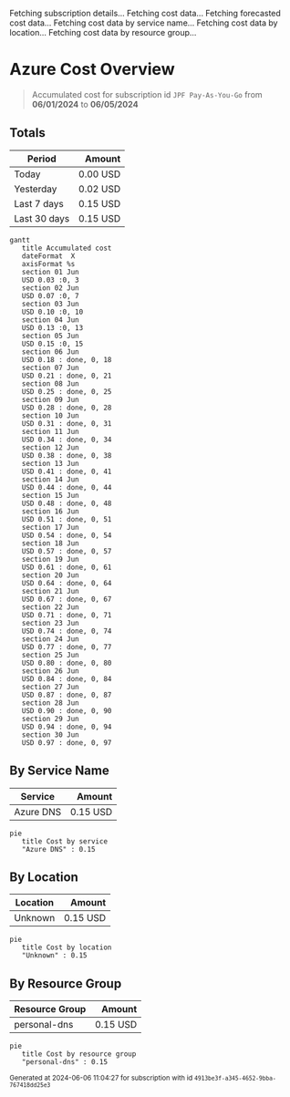 Fetching subscription details...
Fetching cost data...
Fetching forecasted cost data...
Fetching cost data by service name...
Fetching cost data by location...
Fetching cost data by resource group...
# Azure Cost Overview

> Accumulated cost for subscription id `JPF Pay-As-You-Go` from **06/01/2024** to **06/05/2024**

## Totals

|Period|Amount|
|---|---:|
|Today|0.00 USD|
|Yesterday|0.02 USD|
|Last 7 days|0.15 USD|
|Last 30 days|0.15 USD|

```mermaid
gantt
   title Accumulated cost
   dateFormat  X
   axisFormat %s
   section 01 Jun
   USD 0.03 :0, 3
   section 02 Jun
   USD 0.07 :0, 7
   section 03 Jun
   USD 0.10 :0, 10
   section 04 Jun
   USD 0.13 :0, 13
   section 05 Jun
   USD 0.15 :0, 15
   section 06 Jun
   USD 0.18 : done, 0, 18
   section 07 Jun
   USD 0.21 : done, 0, 21
   section 08 Jun
   USD 0.25 : done, 0, 25
   section 09 Jun
   USD 0.28 : done, 0, 28
   section 10 Jun
   USD 0.31 : done, 0, 31
   section 11 Jun
   USD 0.34 : done, 0, 34
   section 12 Jun
   USD 0.38 : done, 0, 38
   section 13 Jun
   USD 0.41 : done, 0, 41
   section 14 Jun
   USD 0.44 : done, 0, 44
   section 15 Jun
   USD 0.48 : done, 0, 48
   section 16 Jun
   USD 0.51 : done, 0, 51
   section 17 Jun
   USD 0.54 : done, 0, 54
   section 18 Jun
   USD 0.57 : done, 0, 57
   section 19 Jun
   USD 0.61 : done, 0, 61
   section 20 Jun
   USD 0.64 : done, 0, 64
   section 21 Jun
   USD 0.67 : done, 0, 67
   section 22 Jun
   USD 0.71 : done, 0, 71
   section 23 Jun
   USD 0.74 : done, 0, 74
   section 24 Jun
   USD 0.77 : done, 0, 77
   section 25 Jun
   USD 0.80 : done, 0, 80
   section 26 Jun
   USD 0.84 : done, 0, 84
   section 27 Jun
   USD 0.87 : done, 0, 87
   section 28 Jun
   USD 0.90 : done, 0, 90
   section 29 Jun
   USD 0.94 : done, 0, 94
   section 30 Jun
   USD 0.97 : done, 0, 97
```

## By Service Name

|Service|Amount|
|---|---:|
|Azure DNS|0.15 USD|

```mermaid
pie
   title Cost by service
   "Azure DNS" : 0.15
```

## By Location

|Location|Amount|
|---|---:|
|Unknown|0.15 USD|

```mermaid
pie
   title Cost by location
   "Unknown" : 0.15
```

## By Resource Group

|Resource Group|Amount|
|---|---:|
|personal-dns|0.15 USD|

```mermaid
pie
   title Cost by resource group
   "personal-dns" : 0.15
```

<sup>Generated at 2024-06-06 11:04:27 for subscription with id `4913be3f-a345-4652-9bba-767418dd25e3`</sup>
